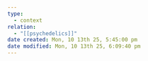 ```yaml
---
type:
  - context
relation:
  - "[[psychedelics]]"
date created: Mon, 10 13th 25, 5:45:00 pm
date modified: Mon, 10 13th 25, 6:09:40 pm
---
```

